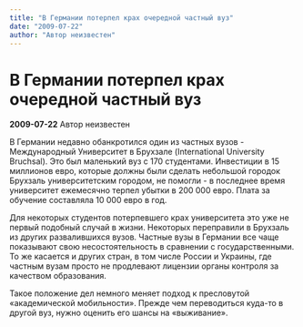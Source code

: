 ```yaml
---
title: "В Германии потерпел крах очередной частный вуз"
date: "2009-07-22"
author: "Автор неизвестен"
---
```


# В Германии потерпел крах очередной частный вуз

**2009-07-22** Автор неизвестен

В Германии недавно обанкротился один из частных вузов - Международный Университет в Брухзале (International University Bruchsal). Это был маленький вуз с 170 студентами. Инвестиции в 15 миллионов евро, которые должны были сделать небольшой городок Брухзаль университетским городом, не помогли - в последнее время университет ежемесячно терпел убытки в 200 000 евро. Плата за обучение составляла 10 000 евро в год.

Для некоторых студентов потерпевшего крах университета это уже не первый подобный случай в жизни. Некоторых переправили в Брухзаль из других развалившихся вузов. Частные вузы в Германии все чаще показывают свою несостоятельность в сравнении с государственными. То же касается и других стран, в том числе России и Украины, где частным вузам просто не продлевают лицензии органы контроля за качеством образования.

Такое положение дел немного меняет подход к пресловутой «академической мобильности». Прежде чем переводиться куда-то в другой вуз, нужно оценить его шансы на «выживание».